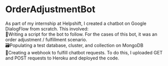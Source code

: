 # OrderAdjustmentBot

As part of my internship at Helpshift, I created a chatbot on Google DialogFlow from scratch. This involved: <br />
📝Writing a script for the bot to follow. For the cases of this bot, it was an order adjustment / fulfillment scenario. <br />
🗃Populating a test database, cluster, and collection on MongoDB <br />
🔗Creating a webhook to fulfill chatbot requests. To do this, I uploaded GET and POST requests to Heroku and deployed the code. 
